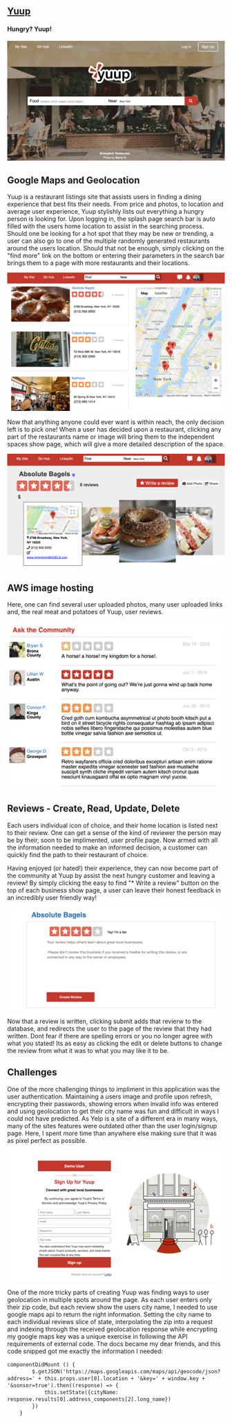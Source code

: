 

## [Yuup](https://yuup.herokuapp.com/#/)

#### Hungry? Yuup! 



![splash](https://github.com/Speneki/yuup/blob/master/app/assets/images/yuup%20images/splash.png)

## Google Maps and Geolocation

Yuup is a restaurant listings site that assists users in finding a dining experience that best fits their needs. From price and photos, to location and average user experience, Yuup stylishly lists out everything a hungry person is looking for. Upon logging in, the splash page search bar is auto filled with the users home location to assist in the searching process. Should one be looking for a hot spot that they may be new or trending, a user can also go to one of the multiple randomly generated restaurants around the users location. Should that not be enough, simply clicking on the "find more" link on the bottom or entering their parameters in the search bar brings them to a page with more restaurants and their locations. 

![index](https://github.com/Speneki/yuup/blob/master/app/assets/images/yuup%20images/businessIndex.png)

Now that anything anyone could ever want is within reach, the only decision left is to pick one! When a user has decided upon a restaurant, clicking any part of the restaurants name or image will bring them to the independent spaces show page, which will give a more detailed description of the space. 

![show](https://github.com/Speneki/yuup/blob/master/app/assets/images/yuup%20images/businessShow.png)

## AWS image hosting

Here, one can find several user uploaded photos, many user uploaded links and, the real meat and potatoes of Yuup, user reviews. 

![reviews](https://github.com/Speneki/yuup/blob/master/app/assets/images/yuup%20images/reviews.png)

## Reviews - Create, Read, Update, Delete

Each users individual icon of choice, and their home location is listed next to their review. One can get a sense of the kind of reviewer the person may be by their, soon to be implimented, user profile page. Now armed with all the information needed to make an informed decision, a customer can quickly find the path to their restaurant of choice.

Having enjoyed (or hated!) their experience, they can now become part of the community at Yuup by assist the next hungry  customer and leaving a review! By simply clicking the easy to find "* Write a review" button on the top of each business show page, a user can leave their honest feedback in an incredibly user friendly way! 

![review](https://github.com/Speneki/yuup/blob/master/app/assets/images/yuup%20images/review.png)

Now that a review is written, clicking submit adds that revierw to the database, and redirects the user to the page of the review that they had written. Dont fear if there are spelling errors or you no longer agree with what you stated! Its as easy as clicking the edit or delete buttons to change the review from what it was to what you may like it to be. 


## Challenges

One of the more challenging things to impliment in this application was the user authentication. Maintaining a users image and profile upon refresh, encrypting their passwords, showing errors when invalid info was entered and using geolocation to get their city name was fun and difficult in ways I could not have predicted. As Yelp is a site of a different era in many ways, many of the sites features were outdated other than the user login/signup page. Here, I spent more time than anywhere else making sure that it was as pixel perfect as possible.

![user auth](https://github.com/Speneki/yuup/blob/master/app/assets/images/yuup%20images/userauth.png)

One of the more tricky parts of creating Yuup was finding ways to user geolocation in multiple spots around the page. As each user enters only their zip code, but each review show the users city name, I needed to use google maps api to return the right information. Setting the city name to each individual reviews slice of state, interpolating the zip into a request and indexing through the received geolocation response while encrypting my google maps key was a unique exercise in following the API requirements of external code. The docs became my dear friends, and this code snipped got me exactly the information I needed:


``` 
componentDidMount () {
        $.getJSON('https://maps.googleapis.com/maps/api/geocode/json?address=' + this.props.user[0].location + '&key=' + window.key + '&sonsor=true').then((response) => {
            this.setState({cityName: response.results[0].address_components[2].long_name})
        })
    }
 ```
   



